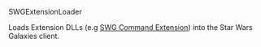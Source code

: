 SWGExtensionLoader

Loads Extension DLLs (e.g [SWG Command Extension](https://github.com/ChairGraveyard/SWGCommandExtension)) into the Star Wars Galaxies client.